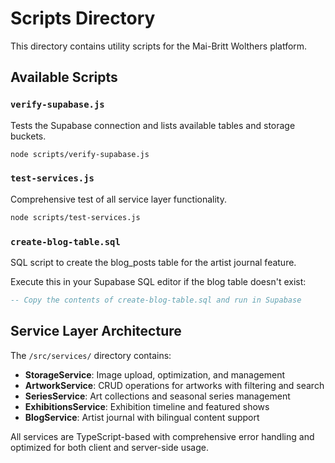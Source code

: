 # Scripts Directory

This directory contains utility scripts for the Mai-Britt Wolthers platform.

## Available Scripts

### `verify-supabase.js`
Tests the Supabase connection and lists available tables and storage buckets.

```bash
node scripts/verify-supabase.js
```

### `test-services.js`
Comprehensive test of all service layer functionality.

```bash
node scripts/test-services.js
```

### `create-blog-table.sql`
SQL script to create the blog_posts table for the artist journal feature.

Execute this in your Supabase SQL editor if the blog table doesn't exist:
```sql
-- Copy the contents of create-blog-table.sql and run in Supabase
```

## Service Layer Architecture

The `/src/services/` directory contains:

- **StorageService**: Image upload, optimization, and management
- **ArtworkService**: CRUD operations for artworks with filtering and search
- **SeriesService**: Art collections and seasonal series management
- **ExhibitionsService**: Exhibition timeline and featured shows
- **BlogService**: Artist journal with bilingual content support

All services are TypeScript-based with comprehensive error handling and optimized for both client and server-side usage.